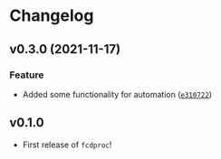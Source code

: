 # Changelog

<!--next-version-placeholder-->

## v0.3.0 (2021-11-17)
### Feature
* Added some functionality for automation ([`e310722`](https://github.com/ShervinAbd92/fcdproc/commit/e310722cb4c9c3622c08f747dd2170186ad43199))


## v0.1.0

- First release of `fcdproc`!

